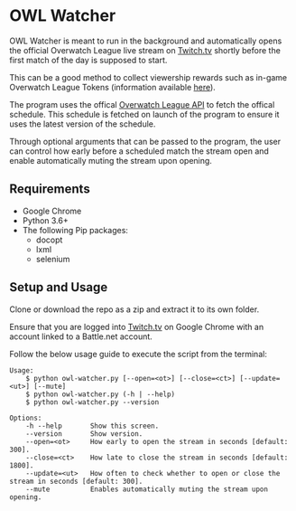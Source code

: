 # OWL Watcher

OWL Watcher is meant to run in the background and automatically opens the official Overwatch League live stream on [Twitch.tv](https://twitch.tv) shortly before the first match of the day is supposed to start. 

This can be a good method to collect viewership rewards such as in-game Overwatch League Tokens (information available [here](https://overwatchleague.com/en-us/news/21497938/watch-overwatch-league-get-league-tokens)).

The program uses the offical [Overwatch League API](https://api.overwatchleague.com) to fetch the offical schedule. This schedule is fetched on launch of the program to ensure it uses the latest version of the schedule.

Through optional arguments that can be passed to the program, the user can control how early before a scheduled match the stream open and enable automatically muting the stream upon opening.

## Requirements

* Google Chrome
* Python 3.6+
* The following Pip packages:
  * docopt
  * lxml
  * selenium

## Setup and Usage

Clone or download the repo as a zip and extract it to its own folder.

Ensure that you are logged into [Twitch.tv](https://twitch.tv) on Google Chrome with an account linked to a Battle.net account.

Follow the below usage guide to execute the script from the terminal:

```
Usage:
    $ python owl-watcher.py [--open=<ot>] [--close=<ct>] [--update=<ut>] [--mute]
    $ python owl-watcher.py (-h | --help)
    $ python owl-watcher.py --version
    
Options:
    -h --help       Show this screen.
    --version       Show version.
    --open=<ot>     How early to open the stream in seconds [default: 300].
    --close=<ct>    How late to close the stream in seconds [default: 1800].
    --update=<ut>   How often to check whether to open or close the stream in seconds [default: 300].
    --mute          Enables automatically muting the stream upon opening.
```
